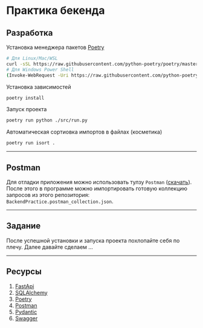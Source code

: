 # Практика бекенда

## Разработка

Установка менеджера пакетов [Poetry](https://python-poetry.org)

```sh
# Для Linux/Mac/WSL
curl -sSL https://raw.githubusercontent.com/python-poetry/poetry/master/get-poetry.py | python -
# Для Windows Power Shell
(Invoke-WebRequest -Uri https://raw.githubusercontent.com/python-poetry/poetry/master/get-poetry.py -UseBasicParsing).Content | python -
```

Установка зависимостей

```sh
poetry install
```

Запуск проекта

```sh
poetry run python ./src/run.py
```

Автоматическая сортиовка импортов в файлах (косметика)

```sh
poetry run isort .
```

---

## Postman

Для отладки приложения можно использовать тулзу `Postman` ([скачать](https://www.postman.com/downloads/)).
После этого в программе можно импортировать готовую коллекцию запросов из этого репозитория: `BackendPractice.postman_collection.json`.

---

## Задание

После успешной установки и запуска проекта похлопайте себя по плечу.
Далее давайте сделаем ...

---

## Ресурсы

1. [FastApi](https://fastapi.tiangolo.com)
1. [SQLAlchemy](https://docs.sqlalchemy.org)
1. [Poetry](https://python-poetry.org)
1. [Postman](https://learning.postman.com)
1. [Pydantic](https://pydantic-docs.helpmanual.io)
1. [Swagger](https://swagger.io)
